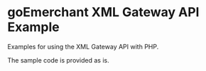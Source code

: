 goEmerchant XML Gateway API Example
==================
Examples for using the XML Gateway API with PHP.

The sample code is provided as is.